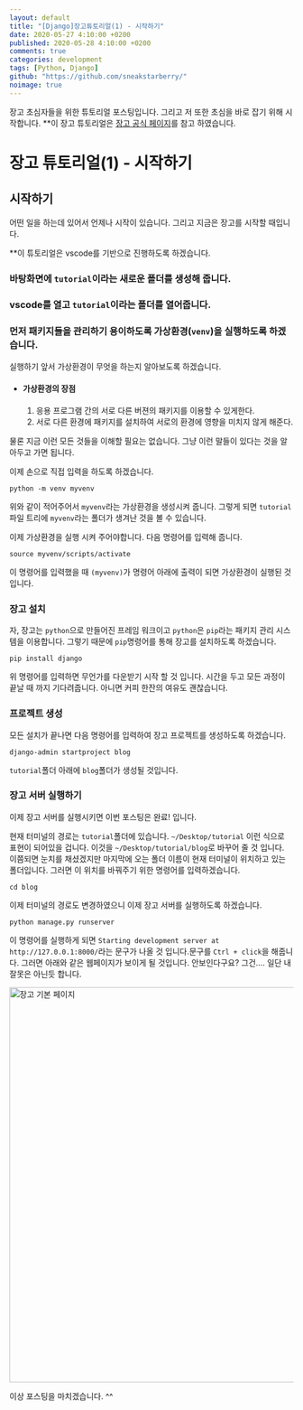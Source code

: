 ```yaml
---
layout: default
title: "[Django]장고튜토리얼(1) - 시작하기"
date: 2020-05-27 4:10:00 +0200
published: 2020-05-28 4:10:00 +0200
comments: true
categories: development
tags: [Python, Django]
github: "https://github.com/sneakstarberry/"
noimage: true
---
```

장고 초심자들을 위한 튜토리얼 포스팅입니다. 그리고 저 또한 초심을 바로 잡기 위해 시작합니다.
**이 장고 튜토리얼은 [장고 공식 페이지](https://www.djangoproject.com/)를 참고 하였습니다.


장고 튜토리얼(1) - 시작하기
==========================

<!--more-->

시작하기
--------------------



어떤 일을 하는데 있어서 언제나 시작이 있습니다. 그리고 지금은 장고를 시작할 때입니다. 

**이 튜토리얼은 vscode를 기반으로 진행하도록 하겠습니다. 

### 바탕화면에 `tutorial`이라는 새로운 폴더를 생성해 줍니다.

### vscode를 열고 `tutorial`이라는 폴더를 열어줍니다.

### 먼저 패키지들을 관리하기 용이하도록 가상환경(`venv`)을 실행하도록 하겠습니다.  

실행하기 앞서 가상환경이 무엇을 하는지 알아보도록 하겠습니다.

- #### 가상환경의 장점

  1. 응용 프로그램 간의 서로 다른 버젼의 패키지를 이용할 수 있게한다.
  2. 서로 다른 환경에 패키지를 설치하여 서로의 환경에 영향을 미치지 않게 해준다.

 물론 지금 이런 모든 것들을 이해할 필요는 없습니다.  그냥 이런 말들이 있다는 것을 알아두고 가면 됩니다.

이제 손으로 직접 입력을 하도록 하겠습니다.

```shell
python -m venv myvenv
```

위와 같이 적어주어서  `myvenv`라는 가상환경을 생성시켜 줍니다. 그렇게 되면 `tutorial`파일 트리에 `myvenv`라는 폴더가 생겨난 것을 볼 수 있습니다.

이제 가상환경을 실행 시켜 주어야합니다. 다음 명령어를 입력해 줍니다.

```shell
source myvenv/scripts/activate
```

이 명령어를 입력했을 때 `(myvenv)`가 명령어 아래에 출력이 되면 가상환경이 실행된 것 입니다.

### 장고 설치

자, 장고는 `python`으로 만들어진 프레임 워크이고 `python`은 `pip`라는 패키지 관리 시스템을 이용합니다. 그렇기 때문에 `pip`명령어를 통해 장고를 설치하도록 하겠습니다.

```shell
pip install django
```

위 명령어를 입력하면 무언가를 다운받기 시작 할 것 입니다. 시간을 두고 모든 과정이 끝날 때 까지 기다려줍니다. 아니면 커피 한잔의 여유도 괜찮습니다.

### 프로젝트 생성

모든 설치가 끝나면 다음 명령어를 입력하여 장고 프로젝트를 생성하도록 하겠습니다.

```shell
django-admin startproject blog
```

`tutorial`폴더 아래에 `blog`폴더가 생성될 것입니다.

### 장고 서버 실행하기

이제 장고 서버를 실행시키면 이번 포스팅은 완료! 입니다.

현재 터미널의 경로는 `tutorial`폴더에 있습니다. `~/Desktop/tutorial` 이런 식으로 표현이 되어있을 겁니다. 이것을 `~/Desktop/tutorial/blog`로 바꾸어 줄 것 입니다. 이쯤되면 눈치를 채셨겠지만 마지막에 오는 폴더 이름이 현재 터미널이 위치하고 있는 폴더입니다. 그러면 이 위치를 바꿔주기 위한 명령어를 입력하겠습니다.

```shell
cd blog
```

이제 터미널의 경로도 변경하였으니 이제 장고 서버를 실행하도록 하겠습니다.

```shell
python manage.py runserver
```

이 명령어를 실행하게 되면 `Starting development server at http://127.0.0.1:8000/`라는 문구가 나올 것 입니다.문구를  `Ctrl + click`을 해줍니다.  그러면 아래와 같은 웹페이지가 보이게 될 것입니다. 안보인다구요? 그건.... 일단 내 잘못은 아닌듯 합니다.

<img src="/assets/images/{{page.id}}/top.jpg" alt = "장고 기본 페이지" style = "width:700px">

이상 포스팅을 마치겠습니다. ^^